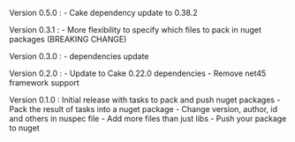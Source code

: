 Version 0.5.0 : 
    - Cake dependency update to 0.38.2

Version 0.3.1 :
    - More flexibility to specify which files to pack in nuget packages (BREAKING CHANGE)

Version 0.3.0 : 
    - dependencies update

Version 0.2.0 : 
    - Update to Cake 0.22.0 dependencies
    - Remove net45 framework support

Version 0.1.0 : Initial release with tasks to pack and push nuget packages
    - Pack the result of tasks into a nuget package
    - Change version, author, id and others in nuspec file
    - Add more files than just libs
    - Push your package to nuget